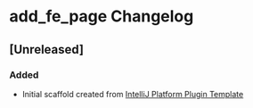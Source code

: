 <!-- Keep a Changelog guide -> https://keepachangelog.com -->

# add_fe_page Changelog

## [Unreleased]
### Added
- Initial scaffold created from [IntelliJ Platform Plugin Template](https://github.com/JetBrains/intellij-platform-plugin-template)

